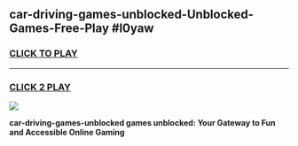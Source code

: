 
## car-driving-games-unblocked-Unblocked-Games-Free-Play #l0yaw
<h3>
<a href="https://us.freeplayer.one?title=car-driving-games-unblocked&ref=9M">CLICK TO PLAY</a></h3>
<hr>

<h3>
<a href="https://us.freeplayer.one?title=car-driving-games-unblocked&ref=9M">CLICK 2 PLAY</a>
  
</h3>

<a href="https://us.freeplayer.one?title=car-driving-games-unblocked&ref=9M"><img src="https://clearcache.store/games.png"></a>


**car-driving-games-unblocked games unblocked: Your Gateway to Fun and Accessible Online Gaming**

